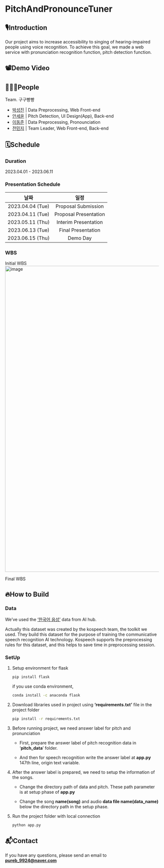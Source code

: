 # PitchAndPronounceTuner
## 🎙️Introduction
Our project aims to increase accessibility to singing of hearing-impaired people using voice recognition. To achieve this goal, we made a web service with pronunciation recognition function, pitch detection function.

## 📽️Demo Video

## 🧑🏻‍💻People
Team. 구구빵빵
- [박성진](https://github.com/sjpark0070) | Data Preprocessing, Web Front-end
- [안세윤](https://github.com/yunniya097) | Pitch Detection, UI Design(App), Back-end
- [이동준](https://github.com/dongjun0207) | Data Preprocessing, Pronounciation
- [전민지](https://github.com/minji9924) | Team Leader, Web Front-end, Back-end

## 🗓️Schedule
### Duration
2023.04.01 - 2023.06.11

### Presentation Schedule
|날짜|일정|
|:-----:|:-----:|
|2023.04.04 (Tue) | Proposal Submission |
|2023.04.11 (Tue) | Proposal Presentation |
|2023.05.11 (Thu) | Interim Presentation |
|2023.06.13 (Tue) | Final Presentation |
|2023.06.15 (Thu) | Demo Day |

### WBS
Initial WBS
<img width="1002" alt="image" src="https://github.com/HYUSpeech/PitchAndPronounceTuner/assets/81553569/54fed1de-ed5f-4ab4-bc9e-e0935f763c6f">

Final WBS


## 🔥How to Build
### Data
We’ve used the [‘한국어 음성’](https://www.aihub.or.kr/aihubdata/data/view.do?currMenu=115&topMenu=100&aihubDataSe=realm&dataSetSn=123) data from AI hub.

Actually this dataset was created by the kospeech team, the toolkit we used. They build this dataset for the purpose of training the communicative speech recognition AI technology. Kospeech supports the preprocessing rules for this dataset, and this helps to save time in preprocessing session.

### SetUp
1) Setup environment for flask
   
   ```bash
   pip install flask
   ```
   
   if you use conda environment,
   
   ```bash
   conda install -c anaconda flask
   ```

3) Download libraries used in project using **‘requirements.txt’** file in the project folder

   ```bash
   pip install -r requirements.txt
   ```
   
4) Before running project, we need answer label for pitch and pronunciation 

   - First, prepare the answer label of pitch recognition data in ‘**pitch_data**’ folder. 

   - And then for speech recognition write the answer label at **app.py** 147th line, origin text variable.

5) After the answer label is prepared, we need to setup the information of the songs.

   - Change the directory path of data and pitch. These path parameter is at setup phase of **app.py**

   - Change the song **name(song)** and audio **data file name(data_name)** below the directory path in the setup phase.

6) Run the project folder with local connection
   ```bash
   python app.py
   ```

## 📬Contact
If you have any questions, please send an email to **pureb_9924@naver.com**
